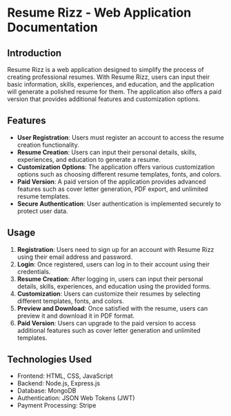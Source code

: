 # Resume Rizz - Web Application Documentation

## Introduction

Resume Rizz is a web application designed to simplify the process of creating professional resumes. With Resume Rizz, users can input their basic information, skills, experiences, and education, and the application will generate a polished resume for them. The application also offers a paid version that provides additional features and customization options.

## Features

- **User Registration**: Users must register an account to access the resume creation functionality.
- **Resume Creation**: Users can input their personal details, skills, experiences, and education to generate a resume.
- **Customization Options**: The application offers various customization options such as choosing different resume templates, fonts, and colors.
- **Paid Version**: A paid version of the application provides advanced features such as cover letter generation, PDF export, and unlimited resume templates.
- **Secure Authentication**: User authentication is implemented securely to protect user data.

## Usage

1. **Registration**: Users need to sign up for an account with Resume Rizz using their email address and password.
2. **Login**: Once registered, users can log in to their account using their credentials.
3. **Resume Creation**: After logging in, users can input their personal details, skills, experiences, and education using the provided forms.
4. **Customization**: Users can customize their resumes by selecting different templates, fonts, and colors.
5. **Preview and Download**: Once satisfied with the resume, users can preview it and download it in PDF format.
6. **Paid Version**: Users can upgrade to the paid version to access additional features such as cover letter generation and unlimited templates.

## Technologies Used

- Frontend: HTML, CSS, JavaScript
- Backend: Node.js, Express.js
- Database: MongoDB
- Authentication: JSON Web Tokens (JWT)
- Payment Processing: Stripe


